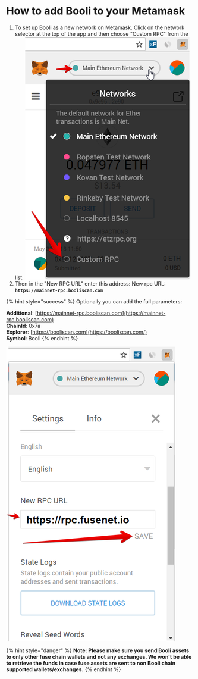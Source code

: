 # How to add Booli to your Metamask

1. To set up Booli as a new network on Metamask. Click on the network selector at the top of the app and then choose "Custom RPC" from the list:   ![](../../.gitbook/assets/etz1%20%281%29.png)  
2. Then in the "New RPC URL" enter this address: New rpc URL: **`https://mainnet-rpc.booliscan.com`**

{% hint style="success" %}
Optionally you can add the full parameters:

**Additional**: [https://mainnet-rpc.booliscan.com](https://mainnet-rpc.booliscan.com)  
**ChainId**: 0x7a  
**Explorer**: [https://booliscan.com](https://booliscan.com/)  
**Symbol**: Booli
{% endhint %}

![](../../.gitbook/assets/ez2.png)  


{% hint style="danger" %}
**Note: Please make sure you send Booli assets to only other fuse chain wallets and not any exchanges. We won't be able to retrieve the funds in case fuse assets are sent to non Booli chain supported wallets/exchanges.**
{% endhint %}

  


